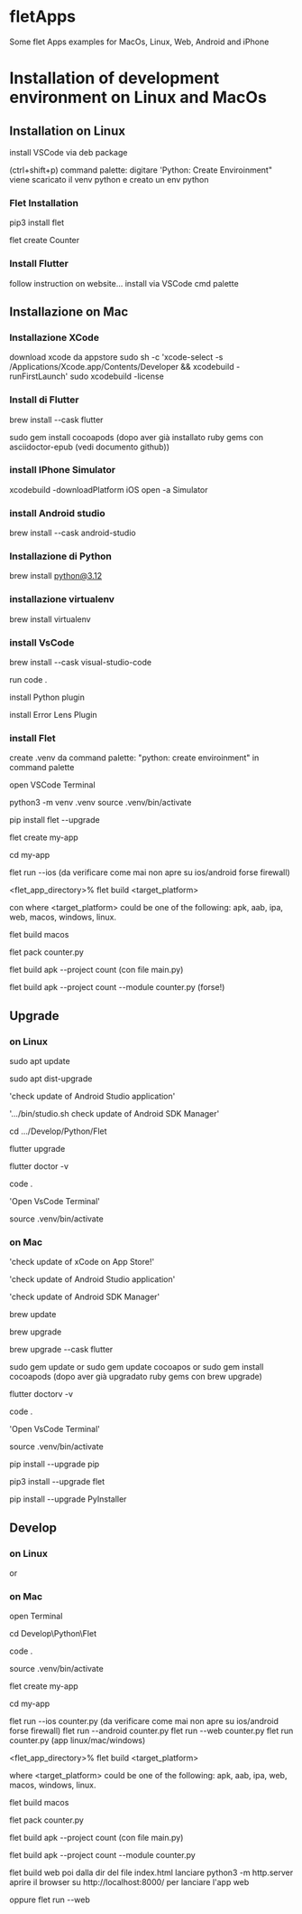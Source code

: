 # fletApps
Some flet Apps examples for MacOs, Linux, Web, Android and iPhone

# Installation of development environment on Linux and MacOs

## Installation on Linux
install VSCode via deb package

(ctrl+shift+p) command palette: digitare 'Python: Create Enviroinment"
viene scaricato il venv python e creato un env python

### Flet Installation 
pip3 install flet

flet create Counter

### Install Flutter
follow instruction on website...
install via VSCode cmd palette

## Installazione on Mac

### Installazione XCode
download xcode da appstore
sudo sh -c 'xcode-select -s /Applications/Xcode.app/Contents/Developer && xcodebuild -runFirstLaunch'
sudo xcodebuild -license

### Install di Flutter
brew install --cask flutter

sudo gem install cocoapods (dopo aver già installato ruby gems con asciidoctor-epub (vedi documento github))

### install IPhone Simulator
xcodebuild -downloadPlatform iOS
open -a Simulator

### install Android studio
brew install --cask android-studio

### Installazione di Python
brew install python@3.12

### installazione virtualenv
brew install virtualenv

### install VsCode
brew install --cask visual-studio-code

run code .

install Python plugin

install Error Lens Plugin

### install Flet

create .venv da command palette: "python: create enviroinment" in command palette

open VSCode Terminal

python3 -m venv .venv
source .venv/bin/activate

pip install flet --upgrade

flet create my-app

cd my-app

flet run --ios (da verificare come mai non apre su ios/android forse firewall)

<flet_app_directory>% flet build <target_platform>

con where <target_platform> could be one of the following: apk, aab, ipa, web, macos, windows, linux.

flet build macos

flet pack counter.py

flet build apk --project count  (con file main.py)

flet build apk --project count  --module counter.py (forse!)

## Upgrade

### on Linux

sudo apt update

sudo apt dist-upgrade

'check update of Android Studio application'

'.../bin/studio.sh  check update of Android SDK Manager'

cd .../Develop/Python/Flet

flutter upgrade

flutter doctor -v

code .

'Open VsCode Terminal'

source .venv/bin/activate

### on Mac

'check update of xCode on App Store!'

'check update of Android Studio application'

'check update of Android SDK Manager'

brew update

brew upgrade

brew upgrade --cask flutter

sudo gem update
or
sudo gem update cocoapos
or
sudo gem install cocoapods (dopo aver già upgradato ruby gems con brew upgrade)

flutter doctorv -v

code .

'Open VsCode Terminal'

source .venv/bin/activate

pip install --upgrade pip

pip3 install --upgrade flet

pip install --upgrade PyInstaller

## Develop

### on Linux
or
### on Mac

open Terminal

cd Develop\Python\Flet

code .

source .venv/bin/activate

flet create my-app

cd my-app

flet run --ios counter.py (da verificare come mai non apre su ios/android forse firewall)
flet run --android counter.py
flet run --web counter.py
flet run counter.py (app linux/mac/windows)

<flet_app_directory>% flet build <target_platform>

where <target_platform> could be one of the following: apk, aab, ipa, web, macos, windows, linux.

flet build macos

flet pack counter.py

flet build apk --project count  (con file main.py)

flet build apk --project count  --module counter.py 

flet build web
poi dalla dir del file index.html lanciare
python3 -m http.server
aprire il browser su http://localhost:8000/ per lanciare l'app web

oppure flet run --web
